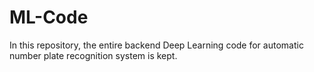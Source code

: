 # ML-Code
In this repository, the entire backend Deep Learning code for automatic number plate recognition system is kept.
